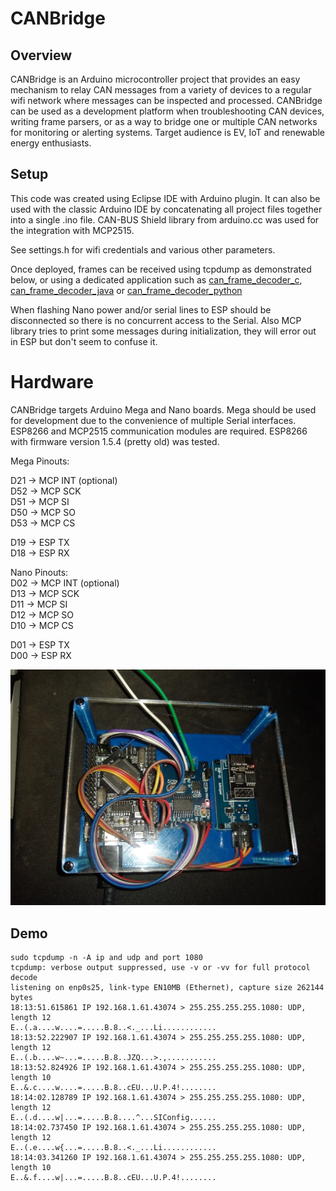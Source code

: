 # CANBridge

## Overview

CANBridge is an Arduino microcontroller project that provides an easy mechanism to relay CAN messages from a variety of devices to a regular wifi network where messages can be inspected and processed.
CANBridge can be used as a development platform when troubleshooting CAN devices, writing frame parsers, or as a way to bridge one or multiple CAN networks for monitoring or alerting systems. Target audience is EV, IoT and renewable energy enthusiasts.

## Setup

This code was created using Eclipse IDE with Arduino plugin. It can also be used with the classic Arduino IDE by concatenating all project files together into a single .ino file.
CAN-BUS Shield library from arduino.cc was used for the integration with MCP2515.

See settings.h for wifi credentials and various other parameters.

Once deployed, frames can be received using tcpdump as demonstrated below, or using a dedicated application such as [can_frame_decoder_c](https://github.com/xba1k/can_frame_decoder_c), [can_frame_decoder_java](https://github.com/xba1k/can_frame_decoder_java) or  [can_frame_decoder_python](https://github.com/xba1k/can_frame_decoder_python)

When flashing Nano power and/or serial lines to ESP should be disconnected so there is no concurrent access to the Serial. Also MCP library tries to print some messages during initialization, they will error out in ESP but don't seem to confuse it. 

# Hardware

CANBridge targets Arduino Mega and Nano boards. Mega should be used for development due to the convenience of multiple Serial interfaces. ESP8266 and MCP2515 communication modules are required. ESP8266 with firmware version 1.5.4 (pretty old) was tested.

Mega Pinouts:

D21 -> MCP INT (optional)  
D52 -> MCP SCK  
D51 -> MCP SI  
D50 -> MCP SO  
D53 -> MCP CS  
  
D19 -> ESP TX  
D18 -> ESP RX  
  
Nano Pinouts:  
D02 -> MCP INT (optional)  
D13 -> MCP SCK  
D11 -> MCP SI  
D12 -> MCP SO  
D10 -> MCP CS  
  
D01 -> ESP TX  
D00 -> ESP RX  

![alt text](https://github.com/xba1k/CANBridge/blob/main/canbridge.jpg?raw=true)

## Demo

```
sudo tcpdump -n -A ip and udp and port 1080
tcpdump: verbose output suppressed, use -v or -vv for full protocol decode
listening on enp0s25, link-type EN10MB (Ethernet), capture size 262144 bytes
18:13:51.615861 IP 192.168.1.61.43074 > 255.255.255.255.1080: UDP, length 12
E..(.a....w....=.....B.8..<._...Li............
18:13:52.222907 IP 192.168.1.61.43074 > 255.255.255.255.1080: UDP, length 12
E..(.b....w~...=.....B.8..JZQ...>.,...........
18:13:52.824926 IP 192.168.1.61.43074 > 255.255.255.255.1080: UDP, length 10
E..&.c....w....=.....B.8..cEU...U.P.4!........
18:14:02.128789 IP 192.168.1.61.43074 > 255.255.255.255.1080: UDP, length 12
E..(.d....w|...=.....B.8....^...SIConfig......
18:14:02.737450 IP 192.168.1.61.43074 > 255.255.255.255.1080: UDP, length 12
E..(.e....w{...=.....B.8..<._...Li............
18:14:03.341260 IP 192.168.1.61.43074 > 255.255.255.255.1080: UDP, length 10
E..&.f....w|...=.....B.8..cEU...U.P.4!........
```
